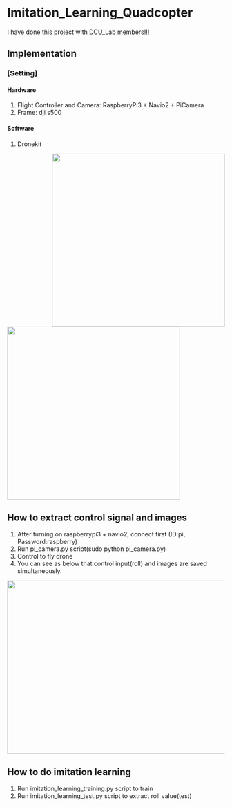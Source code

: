 # Imitation_Learning_Quadcopter

I have done this project with DCU_Lab members!!! 

## Implementation

### [Setting]
#### Hardware
1. Flight Controller and Camera: RaspberryPi3 + Navio2 + PiCamera
2. Frame: dji s500
#### Software
1. Dronekit
<img src = "https://user-images.githubusercontent.com/34183439/34472363-f3fbd16c-efa3-11e7-9c55-a00501aefd2a.jpg" align="right" width="400" height="400">
<img src = "https://user-images.githubusercontent.com/34183439/34472364-f52b7150-efa3-11e7-9afc-973800f94b7d.jpg" alight="left" width="400" height="400" >


## How to extract control signal and images
1. After turning on raspberrypi3 + navio2, connect first (ID:pi, Password:raspberry)
2. Run pi_camera.py script(sudo python pi_camera.py)
3. Control to fly drone
4. You can see as below that control input(roll) and images are saved simultaneously.  
<img src = "https://user-images.githubusercontent.com/34183439/34472112-7b7e9f18-ef9d-11e7-8a4b-ab862e034afb.gif" width="600" height="400">


## How to do imitation learning

1. Run imitation_learning_training.py script to train
2. Run imitation_learning_test.py script to extract roll value(test)


